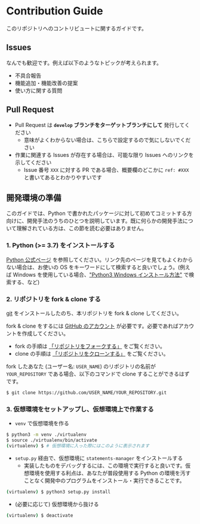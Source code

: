 # Contribution Guide

このリポジトリへのコントリビュートに関するガイドです。

## Issues

なんでも歓迎です。例えば以下のようなトピックが考えられます。

- 不具合報告
- 機能追加・機能改善の提案
- 使い方に関する質問

## Pull Request

- Pull Request は **`develop` ブランチをターゲットブランチにして** 発行してください
  - 意味がよくわからない場合は、こちらで設定するので気にしないでください
- 作業に関連する Issues が存在する場合は、可能な限り Issues へのリンクを示してください
  - Issue 番号 `XXX` に対する PR である場合、概要欄のどこかに `ref: #XXX` と書いてあるとわかりやすいです

## 開発環境の準備

このガイドでは、Python で書かれたパッケージに対して初めてコミットする方向けに、開発手法のうちのひとつを説明しています。既に何らかの開発手法について理解されている方は、この節を読む必要はありません。

### 1. Python (>= 3.7) をインストールする

[Python 公式ページ](https://www.python.org/downloads/) を参照してください。リンク先のページを見てもよくわからない場合は、お使いの OS をキーワードにして検索すると良いでしょう。(例えば Windows を使用している場合、["Python3 Windows インストール方法"](https://www.google.com/search?channel=fs&client=ubuntu&q=Python3+Windows+%E3%82%A4%E3%83%B3%E3%82%B9%E3%83%88%E3%83%BC%E3%83%AB%E6%96%B9%E6%B3%95) で検索する、など)

### 2. リポジトリを fork & clone する

[git](https://git-scm.com/downloads) をインストールしたのち、本リポジトリを fork & clone してください。

fork & clone をするには [GitHub のアカウント](https://github.com/) が必要です。必要であればアカウントを作成してください。

- fork の手順は [「リポジトリをフォークする」](https://docs.github.com/ja/github/getting-started-with-github/quickstart/fork-a-repo) をご覧ください。
- clone の手順は [「リポジトリをクローンする」](https://docs.github.com/ja/github/creating-cloning-and-archiving-repositories/cloning-a-repository-from-github/cloning-a-repository) をご覧ください。

fork したあなた (ユーザー名: `USER_NAME`) のリポジトリの名前が `YOUR_REPOSITORY` である場合、以下のコマンドで clone することができるはずです。

```bash
$ git clone https://github.com/USER_NAME/YOUR_REPOSITORY.git
```

### 3. 仮想環境をセットアップし、仮想環境上で作業する

- `venv` で仮想環境を作る

```bash
$ python3 -m venv ./virtualenv
$ source ./virtualenv/bin/activate
(virtualenv) $ # 仮想環境に入った際にはこのように表示されます
```

- `setup.py` 経由で、仮想環境に `statements-manager` をインストールする
  - 実装したものをデバッグするには、この環境で実行すると良いです。仮想環境を使用する利点は、あなたが普段使用する Python の環境を汚すことなく開発中のプログラムをインストール・実行できることです。

```bash
(virtualenv) $ python3 setup.py install
```

- (必要に応じて) 仮想環境から抜ける

```bash
(virtualenv) $ deactivate
```
